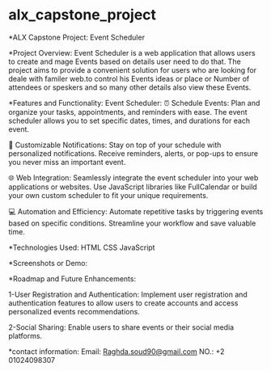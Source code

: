 # alx_capstone_project

*ALX Capstone Project: Event Scheduler

*Project Overview:
Event Scheduler is a web application that allows users to create and mage Events based on details user need to do that. The project aims to provide a convenient solution for users who are looking for deale with familer web.to control his Events ideas or place or Number of attendees or speskers and so many other details also view these Events.

*Features and Functionality:
Event Scheduler:
⏰ Schedule Events: Plan and organize your tasks, appointments, and reminders with ease. The event scheduler allows you to set specific dates, times, and durations for each event.

🔔 Customizable Notifications: Stay on top of your schedule with personalized notifications. Receive reminders, alerts, or pop-ups to ensure you never miss an important event.

🌐 Web Integration: Seamlessly integrate the event scheduler into your web applications or websites. Use JavaScript libraries like FullCalendar or build your own custom scheduler to fit your unique requirements.

💻 Automation and Efficiency: Automate repetitive tasks by triggering events based on specific conditions. Streamline your workflow and save valuable time.


*Technologies Used:
HTML
CSS
JavaScript

*Screenshots or Demo:

*Roadmap and Future Enhancements:

1-User Registration and Authentication: Implement user registration and authentication features to allow users to create accounts and access personalized events recommendations.

2-Social Sharing: Enable users to share events or their social media platforms.

*contact information:
Email: <Raghda.soud90@gmail.com>
NO.:  +2 01024098307
